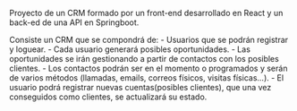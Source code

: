 Proyecto de un CRM formado por un front-end desarrollado en React y un back-ed de una API en Springboot.

Consiste un CRM que se compondrá de:
    - Usuarios que se podrán registrar y loguear.
    - Cada usuario generará posibles oportunidades.
    - Las oportunidades se irán gestionando a partir de contactos con los posibles clientes.
    - Los contactos podrán ser en el momento o programados y serán de varios métodos (llamadas, emails, correos físicos, visitas físicas...).
    - El usuario podrá registrar nuevas cuentas(posibles clientes), que una vez conseguidos como clientes, se actualizará su estado.